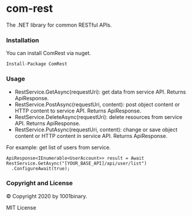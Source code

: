 # com-rest
The .NET library for common RESTful APIs.

### Installation

You can install ComRest via nuget.
```
Install-Package ComRest 
````

### Usage

- RestService.GetAsync(requestUri): get data from service API. Returns ApiResponse<TData>.
- RestService.PostAsync(requestUri, content): post object content or HTTP content to service API. Returns ApiResponse<TData>.
- RestService.DeleteAsync(requestUri): delete resources from service API. Returns ApiResponse<TData>.
- RestService.PutAsync(requestUri, content): change or save object content or HTTP content in service API. Returns ApiResponse<TData>.

For example: get list of users from service.
```
ApiResponse<IEnumerable<UserAccount>> result = Await RestService.GetAsync("[YOUR_BASE_API]/api/user/list")
  .ConfigureAwait(true);
````

### Copyright and License
&copy; Copyright 2020 by 1001binary.

MIT License
